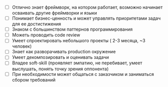   - [ ] Отлично знает фреймворк, на котором работает, возможно начинает осваивать другие фреймворки и языки
  - [ ] Понимает бизнес-ценность и может управлять приоритетами задач для ее достистижения
  - [ ] Знаком с большинством паттернов программирования
  - [ ] Можеть проводить code review
  - [ ] Умеет спроектировать небольшого проекты ( 2-3 месяца, ~3 человек)
  - [ ] Знает как разворачивать production окружение
  - [ ] Умеет декомпозировать и оценивать задачи
  - [ ] Владее soft-skill (проявляет эмпатию, не перебивает, умеет выслушать, понять точку зрения оппонента)
  - [ ] При необходимости может общаться с заказчиком и заниматься сбором требований 

